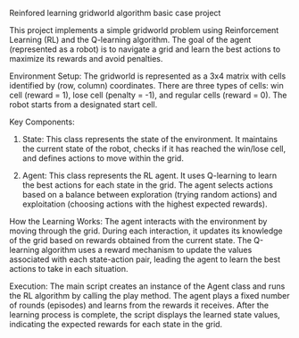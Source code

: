 Reinfored learning gridworld algorithm basic case project 

This project implements a simple gridworld problem using Reinforcement Learning (RL) and the Q-learning algorithm. The goal of the agent (represented as a robot) is to navigate a grid and learn the best actions to maximize its rewards and avoid penalties.

Environment Setup:
The gridworld is represented as a 3x4 matrix with cells identified by (row, column) coordinates. There are three types of cells: win cell (reward = 1), lose cell (penalty = -1), and regular cells (reward = 0). The robot starts from a designated start cell.

Key Components:
1. State: This class represents the state of the environment. It maintains the current state of the robot, checks if it has reached the win/lose cell, and defines actions to move within the grid.

2. Agent: This class represents the RL agent. It uses Q-learning to learn the best actions for each state in the grid. The agent selects actions based on a balance between exploration (trying random actions) and exploitation (choosing actions with the highest expected rewards).

How the Learning Works:
The agent interacts with the environment by moving through the grid. During each interaction, it updates its knowledge of the grid based on rewards obtained from the current state. 
The Q-learning algorithm uses a reward mechanism to update the values associated with each state-action pair, leading the agent to learn the best actions to take in each situation.

Execution:
The main script creates an instance of the Agent class and runs the RL algorithm by calling the play method. The agent plays a fixed number of rounds (episodes) and learns from the rewards it receives. After the learning process is complete, the script displays the learned state values, indicating the expected rewards for each state in the grid.
